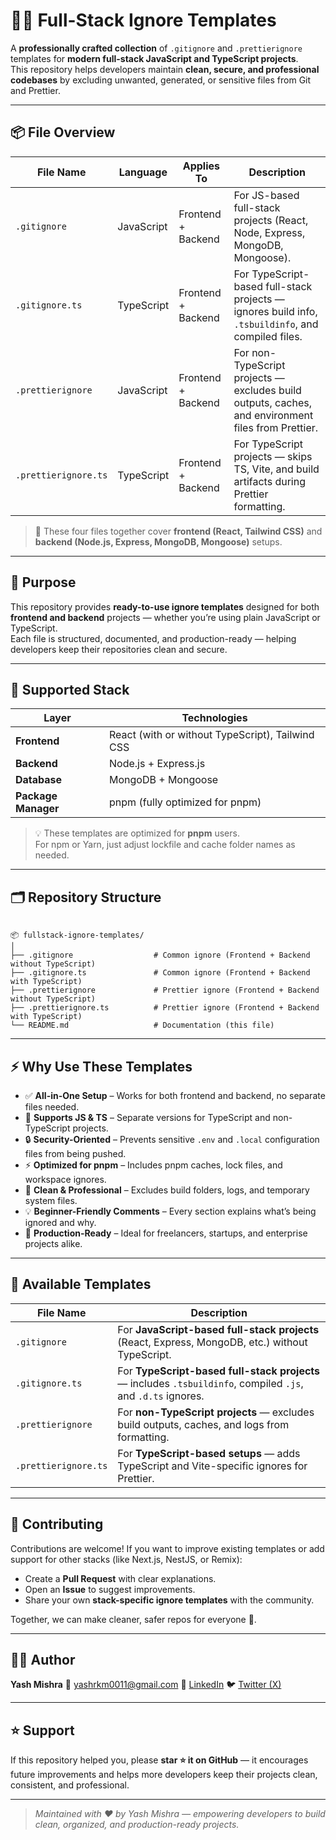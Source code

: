 # 🧑‍💻 Full-Stack Ignore Templates

A **professionally crafted collection** of `.gitignore` and `.prettierignore` templates for **modern full-stack JavaScript and TypeScript projects**.  
This repository helps developers maintain **clean, secure, and professional codebases** by excluding unwanted, generated, or sensitive files from Git and Prettier.

---

## 📦 File Overview

| File Name            | Language   | Applies To         | Description                                                                                        |
| -------------------- | ---------- | ------------------ | -------------------------------------------------------------------------------------------------- |
| `.gitignore`         | JavaScript | Frontend + Backend | For JS-based full-stack projects (React, Node, Express, MongoDB, Mongoose).                        |
| `.gitignore.ts`      | TypeScript | Frontend + Backend | For TypeScript-based full-stack projects — ignores build info, `.tsbuildinfo`, and compiled files. |
| `.prettierignore`    | JavaScript | Frontend + Backend | For non-TypeScript projects — excludes build outputs, caches, and environment files from Prettier. |
| `.prettierignore.ts` | TypeScript | Frontend + Backend | For TypeScript projects — skips TS, Vite, and build artifacts during Prettier formatting.          |

> 🧩 These four files together cover **frontend (React, Tailwind CSS)** and **backend (Node.js, Express, MongoDB, Mongoose)** setups.

---

## 🎯 Purpose

This repository provides **ready-to-use ignore templates** designed for both **frontend and backend** projects — whether you’re using plain JavaScript or TypeScript.  
Each file is structured, documented, and production-ready — helping developers keep their repositories clean and secure.

---

## 🧩 Supported Stack

| Layer               | Technologies                                     |
| ------------------- | ------------------------------------------------ |
| **Frontend**        | React (with or without TypeScript), Tailwind CSS |
| **Backend**         | Node.js + Express.js                             |
| **Database**        | MongoDB + Mongoose                               |
| **Package Manager** | pnpm (fully optimized for pnpm)                  |

> 💡 These templates are optimized for **pnpm** users.  
> For npm or Yarn, just adjust lockfile and cache folder names as needed.

---

## 🗂 Repository Structure

```

📦 fullstack-ignore-templates/
│
├── .gitignore                  # Common ignore (Frontend + Backend without TypeScript)
├── .gitignore.ts               # Common ignore (Frontend + Backend with TypeScript)
├── .prettierignore             # Prettier ignore (Frontend + Backend without TypeScript)
├── .prettierignore.ts          # Prettier ignore (Frontend + Backend with TypeScript)
└── README.md                   # Documentation (this file)

```

---

## ⚡ Why Use These Templates

- ✅ **All-in-One Setup** – Works for both frontend and backend, no separate files needed.
- 🧩 **Supports JS & TS** – Separate versions for TypeScript and non-TypeScript projects.
- 🔒 **Security-Oriented** – Prevents sensitive `.env` and `.local` configuration files from being pushed.
- ⚡ **Optimized for pnpm** – Includes pnpm caches, lock files, and workspace ignores.
- 🧹 **Clean & Professional** – Excludes build folders, logs, and temporary system files.
- 💡 **Beginner-Friendly Comments** – Every section explains what’s being ignored and why.
- 💼 **Production-Ready** – Ideal for freelancers, startups, and enterprise projects alike.

---

## 🧰 Available Templates

| File Name            | Description                                                                                                  |
| -------------------- | ------------------------------------------------------------------------------------------------------------ |
| `.gitignore`         | For **JavaScript-based full-stack projects** (React, Express, MongoDB, etc.) without TypeScript.             |
| `.gitignore.ts`      | For **TypeScript-based full-stack projects** — includes `.tsbuildinfo`, compiled `.js`, and `.d.ts` ignores. |
| `.prettierignore`    | For **non-TypeScript projects** — excludes build outputs, caches, and logs from formatting.                  |
| `.prettierignore.ts` | For **TypeScript-based setups** — adds TypeScript and Vite-specific ignores for Prettier.                    |

---

## 🤝 Contributing

Contributions are welcome!
If you want to improve existing templates or add support for other stacks (like Next.js, NestJS, or Remix):

- Create a **Pull Request** with clear explanations.
- Open an **Issue** to suggest improvements.
- Share your own **stack-specific ignore templates** with the community.

Together, we can make cleaner, safer repos for everyone 💪.

---

## 👩‍💻 Author

**Yash Mishra**
📧 [yashrkm0011@gmail.com](mailto:yashrkm0011@gmail.com)
💼 [LinkedIn](https://www.linkedin.com/in/yash-mishra-356280223/)
🐦 [Twitter (X)](https://x.com/YashRKMishra1)

---

## ⭐ Support

If this repository helped you, please **star ⭐ it on GitHub** —
it encourages future improvements and helps more developers keep their projects clean, consistent, and professional.

---

> _Maintained with ❤️ by Yash Mishra — empowering developers to build clean, organized, and production-ready projects._
